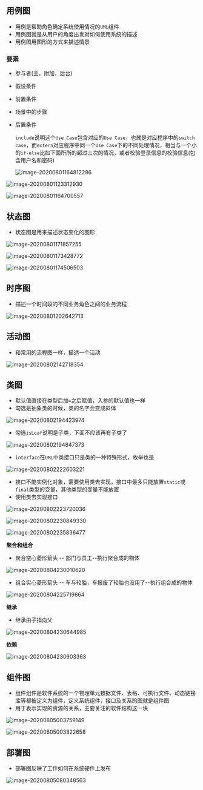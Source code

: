 ## 用例图

- 用例是帮助角色确定系统使用情况的`UML`组件
- 用例图就是从用户的角度出发对如何使用系统的描述
- 用例图用图形的方式来描述情景

### 要素

- 参与者(主，附加，后台)

- 假设条件

- 前置条件

- 场景中的步骤

- 后置条件

  `include`说明这个`Use Case`包含对应的`Use Case`，也就是对应程序中的`switch case`，而`extern`对应程序中同一个`Use Case`下的不同处理情况，相当与一个小的`if-else`比如下面所所的超过三次的情况，或者校验登录信息的校验信息(包含用户名和密码)

  ![image-20200801164812286](picture/image-20200801164812286.png)

![image-20200801123312930](picture/image-20200801123312930.png)



![image-20200801164700557](/work/UML/starUML/doc/picture/image-20200801164700557.png)

## 状态图

- 状态图是用来描述状态变化的图形

![image-20200801171857255](picture/image-20200801171857255.png)



![image-20200801173428772](picture/image-20200801173428772.png)

![image-20200801174506503](picture/image-20200801174506503.png)

## 时序图

- 描述一个时间段的不同业务角色之间的业务流程

![image-20200801202642713](picture/image-20200801202642713.png)



## 活动图

- 和常用的流程图一样，描述一个活动

![image-20200802142718354](picture/image-20200802142718354.png)

## 类图

- 默认值直接在类型后加`=`之后赋值，入参的默认值也一样
- 勾选是抽象类的时候，类的名字会变成斜体

![image-20200802194423974](/work/UML/starUML/doc/picture/image-20200802194423974.png)

- 勾选`isLeaf`说明是子类，下面不应该再有子类了

![image-20200802194847373](picture/image-20200802194847373.png)



- `interface`在`UML`中类接口只是类的一种特殊形式，枚举也是

![image-20200802222603221](picture/image-20200802222603221.png)

- 接口不能实例化对象，需要使用类去实现，接口中最多只能放置`static`或`final`类型的变量，其他类型的变量不能放置
- 使用类去实现接口

![image-20200802223720036](picture/image-20200802223720036.png)



![image-20200802230849330](picture/image-20200802230849330.png)

![image-20200802235836477](picture/image-20200802235836477.png)



**聚合和组合**

- 聚合空心菱形箭头 -- 部门与员工--执行聚合成的物体

![image-20200804230010620](picture/image-20200804230010620.png)

- 组合实心菱形箭头 -- 车与轮胎，车报废了轮胎也没用了--执行组合成的物体

![image-20200804225719864](picture/image-20200804225719864.png)

**继承**

- 继承由子指向父

![image-20200804230644985](picture/image-20200804230644985.png)

**依赖**

![image-20200804230903363](picture/image-20200804230903363.png)



## 组件图

- 组件组件是软件系统的一个物理单元数据文件、表格、可执行文件、动态链接库等都被定义为组件，定义系统组件，接口及关系的图就是组件图
- 用于表示实现的资源的关系，主要关注的软件结构这一块



![image-20200805003759149](picture/image-20200805003759149.png)



![image-20200805003822658](picture/image-20200805003822658.png)

## 部署图

- 部署图反映了工件如何在系统硬件上发布

![image-20200805080348563](picture/image-20200805080348563.png)















